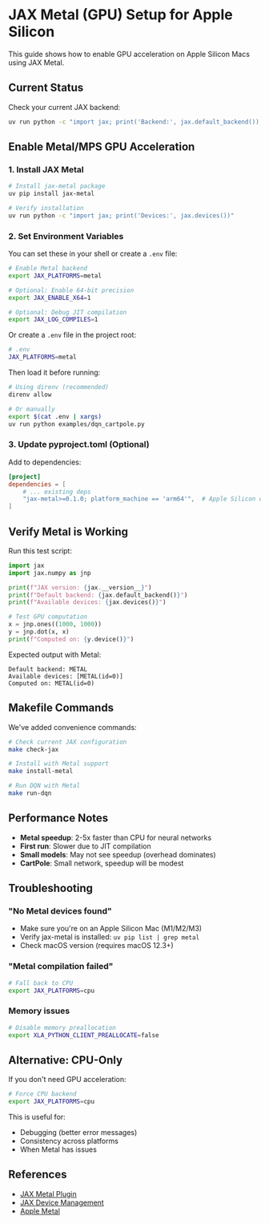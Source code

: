 # JAX Metal (GPU) Setup for Apple Silicon

This guide shows how to enable GPU acceleration on Apple Silicon Macs using JAX Metal.

## Current Status

Check your current JAX backend:

```bash
uv run python -c "import jax; print('Backend:', jax.default_backend()); print('Devices:', jax.devices())"
```

## Enable Metal/MPS GPU Acceleration

### 1. Install JAX Metal

```bash
# Install jax-metal package
uv pip install jax-metal

# Verify installation
uv run python -c "import jax; print('Devices:', jax.devices())"
```

### 2. Set Environment Variables

You can set these in your shell or create a `.env` file:

```bash
# Enable Metal backend
export JAX_PLATFORMS=metal

# Optional: Enable 64-bit precision
export JAX_ENABLE_X64=1

# Optional: Debug JIT compilation
export JAX_LOG_COMPILES=1
```

Or create a `.env` file in the project root:

```bash
# .env
JAX_PLATFORMS=metal
```

Then load it before running:

```bash
# Using direnv (recommended)
direnv allow

# Or manually
export $(cat .env | xargs)
uv run python examples/dqn_cartpole.py
```

### 3. Update pyproject.toml (Optional)

Add to dependencies:

```toml
[project]
dependencies = [
    # ... existing deps
    "jax-metal>=0.1.0; platform_machine == 'arm64'",  # Apple Silicon only
]
```

## Verify Metal is Working

Run this test script:

```python
import jax
import jax.numpy as jnp

print(f"JAX version: {jax.__version__}")
print(f"Default backend: {jax.default_backend()}")
print(f"Available devices: {jax.devices()}")

# Test GPU computation
x = jnp.ones((1000, 1000))
y = jnp.dot(x, x)
print(f"Computed on: {y.device()}")
```

Expected output with Metal:
```
Default backend: METAL
Available devices: [METAL(id=0)]
Computed on: METAL(id=0)
```

## Makefile Commands

We've added convenience commands:

```bash
# Check current JAX configuration
make check-jax

# Install with Metal support
make install-metal

# Run DQN with Metal
make run-dqn
```

## Performance Notes

- **Metal speedup**: 2-5x faster than CPU for neural networks
- **First run**: Slower due to JIT compilation
- **Small models**: May not see speedup (overhead dominates)
- **CartPole**: Small network, speedup will be modest

## Troubleshooting

### "No Metal devices found"

- Make sure you're on an Apple Silicon Mac (M1/M2/M3)
- Verify jax-metal is installed: `uv pip list | grep metal`
- Check macOS version (requires macOS 12.3+)

### "Metal compilation failed"

```bash
# Fall back to CPU
export JAX_PLATFORMS=cpu
```

### Memory issues

```bash
# Disable memory preallocation
export XLA_PYTHON_CLIENT_PREALLOCATE=false
```

## Alternative: CPU-Only

If you don't need GPU acceleration:

```bash
# Force CPU backend
export JAX_PLATFORMS=cpu
```

This is useful for:
- Debugging (better error messages)
- Consistency across platforms
- When Metal has issues

## References

- [JAX Metal Plugin](https://github.com/google/jax/tree/main/jax_plugins/metal_plugin)
- [JAX Device Management](https://jax.readthedocs.io/en/latest/faq.html#controlling-data-and-computation-placement-on-devices)
- [Apple Metal](https://developer.apple.com/metal/)

